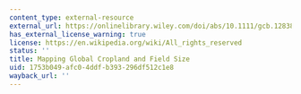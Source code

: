 ```yaml
---
content_type: external-resource
external_url: https://onlinelibrary.wiley.com/doi/abs/10.1111/gcb.12838
has_external_license_warning: true
license: https://en.wikipedia.org/wiki/All_rights_reserved
status: ''
title: Mapping Global Cropland and Field Size
uid: 1753b049-afc0-4ddf-b393-296df512c1e8
wayback_url: ''
---
```

